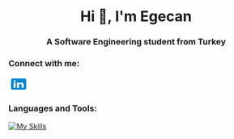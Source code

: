 <h1 align="center">Hi 👋, I'm Egecan</h1>

<h3 align="center">A Software Engineering student from Turkey</h3>

<h3 align="left">Connect with me:</h3>
<p align="left">
<a href="https://www.linkedin.com/in/egecan-evgin-6533931ab/" target="blank"><img align="center" src="https://github.com/egecancevgin/egecancevgin/blob/main/icons8-linkedin.svg" alt="egecan-evgin" height="30" width="40" /></a>
</p>

### Languages and Tools:
[![My Skills](https://skillicons.dev/icons?i=py,sklearn,tensorflow,pytorch,seaborn,django,flask,fastapi,mongo,git,docker,linux,elasticsearch,prometheus,grafana)](https://skillicons.dev)


